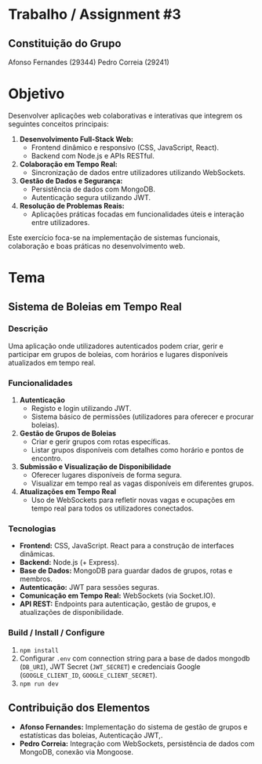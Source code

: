 # Trabalho / Assignment #3

## Constituição do Grupo
Afonso Fernandes (29344)
Pedro Correia (29241)

# Objetivo

Desenvolver aplicações web colaborativas e interativas que integrem os seguintes conceitos principais:

1. **Desenvolvimento Full-Stack Web:**
   - Frontend dinâmico e responsivo (CSS, JavaScript, React).
   - Backend com Node.js e APIs RESTful.
2. **Colaboração em Tempo Real:**
   - Sincronização de dados entre utilizadores utilizando WebSockets.
3. **Gestão de Dados e Segurança:**
   - Persistência de dados com MongoDB.
   - Autenticação segura utilizando JWT.
4. **Resolução de Problemas Reais:**
   - Aplicações práticas focadas em funcionalidades úteis e interação entre utilizadores.

Este exercício foca-se na implementação de sistemas funcionais, colaboração e boas práticas no desenvolvimento web.

# Tema

## Sistema de Boleias em Tempo Real

### Descrição

Uma aplicação onde utilizadores autenticados podem criar, gerir e participar em grupos de boleias, com horários e lugares disponíveis atualizados em tempo real.

### Funcionalidades

1. **Autenticação**
   - Registo e login utilizando JWT.
   - Sistema básico de permissões (utilizadores para oferecer e procurar boleias).
2. **Gestão de Grupos de Boleias**
   - Criar e gerir grupos com rotas específicas.
   - Listar grupos disponíveis com detalhes como horário e pontos de encontro.
3. **Submissão e Visualização de Disponibilidade**
   - Oferecer lugares disponíveis de forma segura.
   - Visualizar em tempo real as vagas disponíveis em diferentes grupos.
4. **Atualizações em Tempo Real**
   - Uso de WebSockets para refletir novas vagas e ocupações em tempo real para todos os utilizadores conectados.

### Tecnologias

- **Frontend:** CSS, JavaScript. React para a construção de interfaces dinâmicas.
- **Backend:** Node.js (+ Express).
- **Base de Dados:** MongoDB para guardar dados de grupos, rotas e membros.
- **Autenticação:** JWT para sessões seguras.
- **Comunicação em Tempo Real:** WebSockets (via Socket.IO).
- **API REST:** Endpoints para autenticação, gestão de grupos, e atualizações de disponibilidade.

### Build / Install / Configure

1. ```npm install```
2. Configurar `.env` com connection string para a base de dados mongodb (`DB_URI`), JWT Secret (`JWT_SECRET`) e credenciais Google (`GOOGLE_CLIENT_ID`, `GOOGLE_CLIENT_SECRET`).
3. ```npm run dev```

## Contribuição dos Elementos

- **Afonso Fernandes:** Implementação do sistema de gestão de grupos e estatísticas das boleias, Autenticação JWT,.
- **Pedro Correia:** Integração com WebSockets, persistência de dados com MongoDB, conexão via Mongoose.
